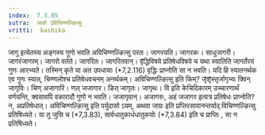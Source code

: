 ```yaml
---
index:  7.3.85
sutra:  जाग्रो ऽविचिण्णल्ङित्सु
vritti:  kashika 
---
```


जागु इत्येतस्य अङ्गस्य गुणो भवति अविचिण्णल्ङित्सु परतः। जागरयति। जागरकः। साधुजागरी। जागरंजागरम्। जागरो वर्तते। जागरितः। जागरितवान्। वृ̄द्धिविषये प्रतिषेधविषये च यथा स्यातिति जागर्तेरयं गुणः आरभ्यते। तस्मिन् कृते या अत उपधायाः (*7,2.116) वृद्धिः प्राप्नोति सा न भवति। यदि हि स्यातनर्थक एव गुणः स्यात्, चिण्णलोश्च प्रतिषेधवचनम् अनर्थकम्। अविचिण्णल्ङित्सु इति किम्? जृ̄शृ̄स्तृर्जागृभ्यः क्विन् जागृविः। चिण् अजागारि। णल् जजागार। ङित् जागृतः। जागृथः। वि इति केचिदिकारम् उच्चारणार्थं वर्णयन्ति, क्वसावपि वकारादौ गुणो न भवति। जजागृवान्। अजागरुः, अहं जजागर इत्यत्र प्रतिषेधः प्राप्नोति? न, अप्रतिषेधात्। अविचिण्णल्ङित्सु इति पर्युदासो ऽयम्, अथवा जाग्रः इति प्रप्तिरसावानन्तर्याद् विचिण्णल्ङित्सु प्रतिषिध्यते। या तु जुसि च (*7,3.83), सार्वधातुकार्धधातुकयोः (*7,3.84) इति च प्राप्तिः , सा न प्रतिषिध्यते।

